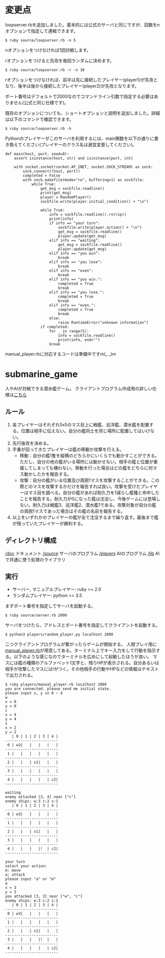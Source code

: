 # 変更点
loopserver.rbを追加しました。基本的には公式のサーバと同じですが、回数をnオプションで指定して連戦できます。
```
$ ruby source/loopserver.rb -n 5
```
nオプションをつけなければ1回対戦します。

rオプションをつけると先攻を毎回ランダムに決めます。
```
$ ruby source/loopserver.rb -r -n 10
```
rオプションをつけなければ、前半は先に接続したプレイヤー(player1)が先攻となり、後半は後から接続したプレイヤー(player2)が先攻となります。

ポート番号はデフォルトで2000なのでコマンドライン引数で指定する必要はありません(公式と同じ仕様です)。

既存のオプションについても、ショートオプションと説明を追加しました。詳細は以下のコマンドで確認できます。
```
$ ruby source/loopserver.rb -h
```
Pythonのプレイヤーがこのサーバを利用するには、main関数を以下の通りに書き換えてください(プレイヤーのクラス名は適宜変更してください)。
```
def main(host, port, seed=0):
    assert isinstance(host, str) and isinstance(port, int)

    with socket.socket(socket.AF_INET, socket.SOCK_STREAM) as sock:
        sock.connect((host, port))
        completed = False
        with sock.makefile(mode="rw", buffering=1) as sockfile:
            while True:
                get_msg = sockfile.readline()
                print(get_msg)
                player = RandomPlayer()
                sockfile.write(player.initial_condition() + "\n")

                while True:
                    info = sockfile.readline().rstrip()
                    print(info)
                    if info == "your turn":
                        sockfile.write(player.action() + "\n")
                        get_msg = sockfile.readline()
                        player.update(get_msg)
                    elif info == "waiting":
                        get_msg = sockfile.readline()
                        player.update(get_msg)
                    elif info == "you win":
                        break
                    elif info == "you lose":
                        break
                    elif info == "even":
                        break
                    elif info == "you win.":
                        completed = True
                        break
                    elif info == "you lose.":
                        completed = True
                        break
                    elif info == "even.":
                        completed = True
                        break
                    else:
                        raise RuntimeError("unknown information")
                if completed:
                    for _ in range(5):
                        info = sockfile.readline()
                        print(info, end="")
                    break
```
manual_player.rbに対応するコードは準備中ですm(_ _)m

# submarine_game
人やAIが対戦できる潜水艦ゲーム。 
クライアントプログラム作成用の詳しい仕様は[こちら](/doc/document.md)

## ルール
1. 各プレイヤーはそれぞれ5x5のマス目上に戦艦、巡洋艦、潜水艦を配置する。位置は相手に伝えない。自分の艦同士を同じ場所に配置してはいけない。
2. 先行後攻を決める。
3. 手番が回ってきたプレイヤーは艦の移動か攻撃を行える。
    * 移動：自分の艦1隻を縦横のどちらかにいくらでも動かすことができる。ただし、自分の他の艦がいる場所には動かせない。相手の艦と位置が重複してしまっても構わない。移動を行った場合はどの艦をどちらに何マス動かしたかを報告する。
    * 攻撃：自分の艦がいる位置及び周囲1マスを攻撃することができる。この際どのマスを攻撃するかだけを報告すれば良い。攻撃を受けたプレイヤーはマス目を調べる。自分の艦があれば耐久力を1減らし艦種と命中したことを報告する。耐久力が0になった艦は沈没し、今後ゲームには登場しない。耐久力は戦艦3、巡洋艦2、潜水艦1である。攻撃対象が自分の艦の周囲1マスであった場合はその艦の名前を報告する。
4. 以上をいずれかのプレイヤーの艦が全て沈没するまで繰り返す。最後まで艦が残っていたプレイヤーが勝利する。

## ディレクトリ構成
[/doc](/doc) ドキュメント 
[/source](/source) サーバのプログラム 
[/players](/players) AIのプログラム 
[/lib](/lib) AIで共通に使う処理のライブラリ 


## 実行
- サーバー, マニュアルプレイヤー: ruby >= 2.0
- ランダムプレイヤー: python >= 3.5

まずポート番号を指定してサーバを起動する。
```
$ ruby source/server.rb 2000
```
サーバをつけたら、アドレスとポート番号を指定してクライアントを起動する。
```
$ python3 players/random_player.py localhost 2000
```
二つクライアントプログラムが繋がったらゲームが開始する。 
人間プレイ用に[manual_player.rb](/players/manual_player.rb)が用意してある。ターミナル上でキー入力をして行動を指示する。以下のような感じなのでターミナルを広めにして起動したほうが良い。 
マスには艦の種類のアルファベット1文字と、残りHPが表示される。自分あるいは相手が攻撃したマスには!がつく。その他相手の行動やHPなどの情報はテキストで出力される。 
```
$ ruby players/manual_player.rb localhost 2000
you are connected. please send me initial state.
please input x, y in 0 ~ 4
w
x = 0
y = 0
c
x = 4
y = 4
s
x = 2
y = 2
   | 0 | 1 | 2 | 3 | 4 |
------------------------
 0 | w3|   |   |   |   |
------------------------
 1 |   |   |   |   |   |
------------------------
 2 |   |   | s1|   |   |
------------------------
 3 |   |   |   |   |   |
------------------------
 4 |   |   |   |   | c2|
------------------------

waiting
enemy attacked [3, 4] near ["c"]
enemy ships: w:3 c:2 s:1
   | 0 | 1 | 2 | 3 | 4 |
------------------------
 0 | w3|   |   |   |   |
------------------------
 1 |   |   |   |   |   |
------------------------
 2 |   |   | s1|   |   |
------------------------
 3 |   |   |   |   |   |
------------------------
 4 |   |   |   |!  | c2|
------------------------

your turn
select your action:
m: move
a: attack
please input "a" or "m"
a
x = 3
y = 3
you attacked [3, 3] near ["w", "c"]
enemy ships: w:3 c:2 s:1
   | 0 | 1 | 2 | 3 | 4 |
------------------------
 0 | w3|   |   |   |   |
------------------------
 1 |   |   |   |   |   |
------------------------
 2 |   |   | s1|   |   |
------------------------
 3 |   |   |   |!  |   |
------------------------
 4 |   |   |   |   | c2|
------------------------

```
